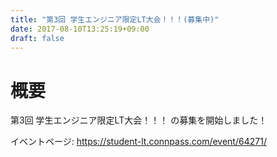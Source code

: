```yaml
---
title: "第3回 学生エンジニア限定LT大会！！！(募集中)"
date: 2017-08-10T13:25:19+09:00
draft: false
---
```


# 概要

第3回 学生エンジニア限定LT大会！！！ の募集を開始しました！

イベントページ: https://student-lt.connpass.com/event/64271/
